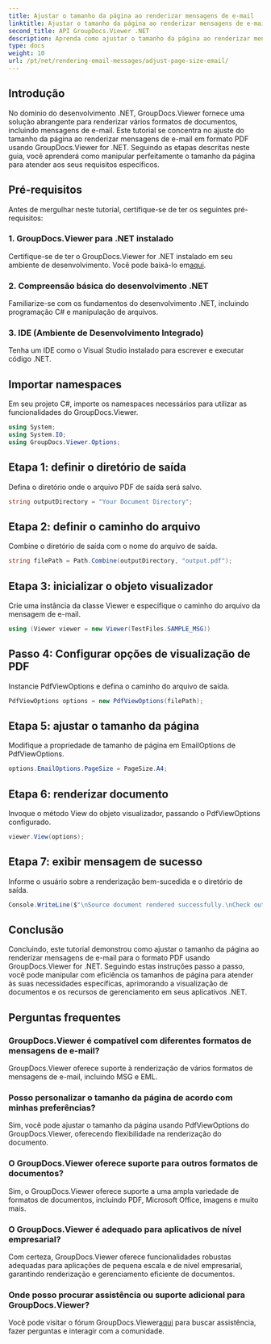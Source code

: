 ```yaml
---
title: Ajustar o tamanho da página ao renderizar mensagens de e-mail
linktitle: Ajustar o tamanho da página ao renderizar mensagens de e-mail
second_title: API GroupDocs.Viewer .NET
description: Aprenda como ajustar o tamanho da página ao renderizar mensagens de e-mail em PDF usando GroupDocs.Viewer for .NET. Melhore a eficiência da visualização de documentos.
type: docs
weight: 10
url: /pt/net/rendering-email-messages/adjust-page-size-email/
---
```

## Introdução
No domínio do desenvolvimento .NET, GroupDocs.Viewer fornece uma solução abrangente para renderizar vários formatos de documentos, incluindo mensagens de e-mail. Este tutorial se concentra no ajuste do tamanho da página ao renderizar mensagens de e-mail em formato PDF usando GroupDocs.Viewer for .NET. Seguindo as etapas descritas neste guia, você aprenderá como manipular perfeitamente o tamanho da página para atender aos seus requisitos específicos.
## Pré-requisitos
Antes de mergulhar neste tutorial, certifique-se de ter os seguintes pré-requisitos:
### 1. GroupDocs.Viewer para .NET instalado
 Certifique-se de ter o GroupDocs.Viewer for .NET instalado em seu ambiente de desenvolvimento. Você pode baixá-lo em[aqui](https://releases.groupdocs.com/viewer/net/).
### 2. Compreensão básica do desenvolvimento .NET
Familiarize-se com os fundamentos do desenvolvimento .NET, incluindo programação C# e manipulação de arquivos.
### 3. IDE (Ambiente de Desenvolvimento Integrado)
Tenha um IDE como o Visual Studio instalado para escrever e executar código .NET.

## Importar namespaces
Em seu projeto C#, importe os namespaces necessários para utilizar as funcionalidades do GroupDocs.Viewer.

```csharp
using System;
using System.IO;
using GroupDocs.Viewer.Options;
```

## Etapa 1: definir o diretório de saída
Defina o diretório onde o arquivo PDF de saída será salvo.
```csharp
string outputDirectory = "Your Document Directory";
```
## Etapa 2: definir o caminho do arquivo
Combine o diretório de saída com o nome do arquivo de saída.
```csharp
string filePath = Path.Combine(outputDirectory, "output.pdf");
```
## Etapa 3: inicializar o objeto visualizador
Crie uma instância da classe Viewer e especifique o caminho do arquivo da mensagem de e-mail.
```csharp
using (Viewer viewer = new Viewer(TestFiles.SAMPLE_MSG))
```
## Passo 4: Configurar opções de visualização de PDF
Instancie PdfViewOptions e defina o caminho do arquivo de saída.
```csharp
PdfViewOptions options = new PdfViewOptions(filePath);
```
## Etapa 5: ajustar o tamanho da página
Modifique a propriedade de tamanho de página em EmailOptions de PdfViewOptions.
```csharp
options.EmailOptions.PageSize = PageSize.A4;
```
## Etapa 6: renderizar documento
Invoque o método View do objeto visualizador, passando o PdfViewOptions configurado.
```csharp
viewer.View(options);
```
## Etapa 7: exibir mensagem de sucesso
Informe o usuário sobre a renderização bem-sucedida e o diretório de saída.
```csharp
Console.WriteLine($"\nSource document rendered successfully.\nCheck output in {outputDirectory}.");
```

## Conclusão
Concluindo, este tutorial demonstrou como ajustar o tamanho da página ao renderizar mensagens de e-mail para o formato PDF usando GroupDocs.Viewer for .NET. Seguindo estas instruções passo a passo, você pode manipular com eficiência os tamanhos de página para atender às suas necessidades específicas, aprimorando a visualização de documentos e os recursos de gerenciamento em seus aplicativos .NET.
## Perguntas frequentes
### GroupDocs.Viewer é compatível com diferentes formatos de mensagens de e-mail?
GroupDocs.Viewer oferece suporte à renderização de vários formatos de mensagens de e-mail, incluindo MSG e EML.
### Posso personalizar o tamanho da página de acordo com minhas preferências?
Sim, você pode ajustar o tamanho da página usando PdfViewOptions do GroupDocs.Viewer, oferecendo flexibilidade na renderização do documento.
### O GroupDocs.Viewer oferece suporte para outros formatos de documentos?
Sim, o GroupDocs.Viewer oferece suporte a uma ampla variedade de formatos de documentos, incluindo PDF, Microsoft Office, imagens e muito mais.
### O GroupDocs.Viewer é adequado para aplicativos de nível empresarial?
Com certeza, GroupDocs.Viewer oferece funcionalidades robustas adequadas para aplicações de pequena escala e de nível empresarial, garantindo renderização e gerenciamento eficiente de documentos.
### Onde posso procurar assistência ou suporte adicional para GroupDocs.Viewer?
 Você pode visitar o fórum GroupDocs.Viewer[aqui](https://forum.groupdocs.com/c/viewer/9) para buscar assistência, fazer perguntas e interagir com a comunidade.